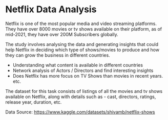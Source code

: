 # Netflix Data Analysis

Netflix is one of the most popular media and video streaming platforms. They have over 8000 movies or tv shows available on their platform, as of mid-2021, they have over 200M Subscribers globally. 

The study involves analysing the data and generating insights that could help Netflix in deciding which type of shows/movies to produce and how they can grow the business in different countries.
- Understanding what content is available in different countries
- Network analysis of Actors / Directors and find interesting insights
- Does Netflix has more focus on TV Shows than movies in recent years. etc.

The dataset for this task consists of listings of all the movies and tv shows available on Netflix, along with details such as - cast, directors, ratings, release year, duration, etc.

Data Source: https://www.kaggle.com/datasets/shivamb/netflix-shows
